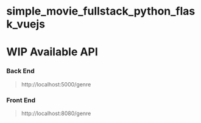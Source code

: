 # simple_movie_fullstack_python_flask_vuejs

# WIP Available API

### Back End
> http://localhost:5000/genre

### Front End
> http://localhost:8080/genre
